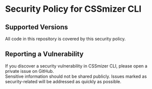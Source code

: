# Security Policy for CSSmizer CLI

## Supported Versions
All code in this repository is covered by this security policy.

## Reporting a Vulnerability
If you discover a security vulnerability in CSSmizer CLI, please open a private issue on GitHub.  
Sensitive information should not be shared publicly. Issues marked as security-related will be addressed as quickly as possible.
